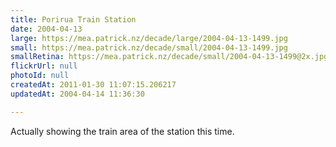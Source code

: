 ```yaml
---
title: Porirua Train Station
date: 2004-04-13
large: https://mea.patrick.nz/decade/large/2004-04-13-1499.jpg
small: https://mea.patrick.nz/decade/small/2004-04-13-1499.jpg
smallRetina: https://mea.patrick.nz/decade/small/2004-04-13-1499@2x.jpg
flickrUrl: null
photoId: null
createdAt: 2011-01-30 11:07:15.206217
updatedAt: 2004-04-14 11:36:30

---
```

Actually showing the train area of the station this time.
